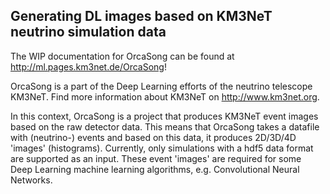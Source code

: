 ## Generating DL images based on KM3NeT neutrino simulation data 

The WIP documentation for OrcaSong can be found at http://ml.pages.km3net.de/OrcaSong!

OrcaSong is a part of the Deep Learning efforts of the neutrino telescope KM3NeT.
Find more information about KM3NeT on http://www.km3net.org.

In this context, OrcaSong is a project that produces KM3NeT event images based on the raw detector data.
This means that OrcaSong takes a datafile with (neutrino-) events and based on this data, it produces 2D/3D/4D 'images' (histograms).
Currently, only simulations with a hdf5 data format are supported as an input.
These event 'images' are required for some Deep Learning machine learning algorithms, e.g. Convolutional Neural Networks.
